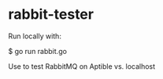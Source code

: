 # rabbit-tester

Run locally with:

  $ go run rabbit.go
  
Use to test RabbitMQ on Aptible vs. localhost
